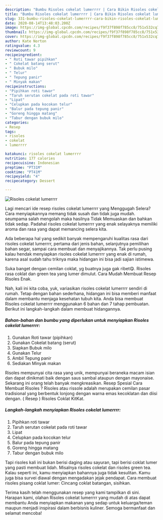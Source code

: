 ```yaml
---
description: "Bumbu Risoles cokelat lumerrrr | Cara Bikin Risoles cokelat lumerrrr Yang Lezat"
title: "Bumbu Risoles cokelat lumerrrr | Cara Bikin Risoles cokelat lumerrrr Yang Lezat"
slug: 331-bumbu-risoles-cokelat-lumerrrr-cara-bikin-risoles-cokelat-lumerrrr-yang-lezat
date: 2020-08-14T13:48:03.200Z
image: https://img-global.cpcdn.com/recipes/f9f37f898f785cc8/751x532cq70/risoles-cokelat-lumerrrr-foto-resep-utama.jpg
thumbnail: https://img-global.cpcdn.com/recipes/f9f37f898f785cc8/751x532cq70/risoles-cokelat-lumerrrr-foto-resep-utama.jpg
cover: https://img-global.cpcdn.com/recipes/f9f37f898f785cc8/751x532cq70/risoles-cokelat-lumerrrr-foto-resep-utama.jpg
author: Kate Norton
ratingvalue: 4.3
reviewcount: 9
recipeingredient:
- " Roti tawar pipihkan"
- " Cokelat batang serut"
- " Bubuk milo"
- " Telur"
- " Tepung panir"
- " Minyak makan"
recipeinstructions:
- "Pipihkan roti tawar"
- "Taruh serutan cokelat pada roti tawar"
- "Lipat"
- "Celupkan pada kocokan telur"
- "Balur pada tepung panir"
- "Goreng hingga matang"
- "Tabur dengan bubuk milo"
categories:
- Resep
tags:
- risoles
- cokelat
- lumerrrr

katakunci: risoles cokelat lumerrrr 
nutrition: 177 calories
recipecuisine: Indonesian
preptime: "PT31M"
cooktime: "PT41M"
recipeyield: "4"
recipecategory: Dessert

---
```



![Risoles cokelat lumerrrr](https://img-global.cpcdn.com/recipes/f9f37f898f785cc8/751x532cq70/risoles-cokelat-lumerrrr-foto-resep-utama.jpg)

Lagi mencari ide resep risoles cokelat lumerrrr yang Menggugah Selera? Cara menyiapkannya memang tidak susah dan tidak juga mudah. seumpama salah mengolah maka hasilnya Tidak Memuaskan dan bahkan tidak sedap. Padahal risoles cokelat lumerrrr yang enak selayaknya memiliki aroma dan rasa yang dapat memancing selera kita.

Ada beberapa hal yang sedikit banyak mempengaruhi kualitas rasa dari risoles cokelat lumerrrr, pertama dari jenis bahan, selanjutnya pemilihan bahan segar, sampai cara membuat dan menyajikannya. Tak perlu pusing kalau hendak menyiapkan risoles cokelat lumerrrr yang enak di rumah, karena asal sudah tahu triknya maka hidangan ini bisa jadi sajian istimewa.

Suka banget dengan cemilan coklat, yg buatnya juga gak ribet😋. Risoles rasa coklat dan green tea yang lumer dimulut. Cara Mudah Membuat Resep Risoles Enak.


Nah, kali ini kita coba, yuk, variasikan risoles cokelat lumerrrr sendiri di rumah. Tetap dengan bahan sederhana, hidangan ini bisa memberi manfaat dalam membantu menjaga kesehatan tubuh kita. Anda bisa membuat Risoles cokelat lumerrrr menggunakan 6 bahan dan 7 tahap pembuatan. Berikut ini langkah-langkah dalam membuat hidangannya.

<!--inarticleads1-->

##### Bahan-bahan dan bumbu yang diperlukan untuk menyiapkan Risoles cokelat lumerrrr:

1. Gunakan  Roti tawar (pipihkan)
1. Gunakan  Cokelat batang (serut)
1. Siapkan  Bubuk milo
1. Gunakan  Telur
1. Ambil  Tepung panir
1. Sediakan  Minyak makan


Risoles mempunyai cita rasa yang unik, mempunyai beraneka macam isian dan dapat dinikmati baik dengan saus sambal ataupun dengan mayonaise. Sekarang ini orang telah banyak mengkreasikan. Resep Spesial Cara Membuat Risoles ? Risoles atau rissole adalah merupakan cemilan pasar tradisional yang berbentuk lonjong dengan warna emas kecoklatan dan diisi dengan. ( Resep ) Risoles Coklat KitKat. 

<!--inarticleads2-->

##### Langkah-langkah menyiapkan Risoles cokelat lumerrrr:

1. Pipihkan roti tawar
1. Taruh serutan cokelat pada roti tawar
1. Lipat
1. Celupkan pada kocokan telur
1. Balur pada tepung panir
1. Goreng hingga matang
1. Tabur dengan bubuk milo


Tapi risoles kali ini bukan berisi daging atau sayuran, tapi berisi coklat lumer yang pasti membuat lidah. Misalnya risoles cokelat dan risoles green tea. Kalau seperti ini, kamu menyiapkan bahannya juga tidak kesulitan. Kamu juga bisa survei diawal dengan mengadakan jejak pendapat. Cara membuat risoles pisang coklat lumer: Cincang coklat batangan, sisihkan. 

Terima kasih telah menggunakan resep yang kami tampilkan di sini. Harapan kami, olahan Risoles cokelat lumerrrr yang mudah di atas dapat membantu Anda menyiapkan makanan yang sedap untuk keluarga/teman maupun menjadi inspirasi dalam berbisnis kuliner. Semoga bermanfaat dan selamat mencoba!
